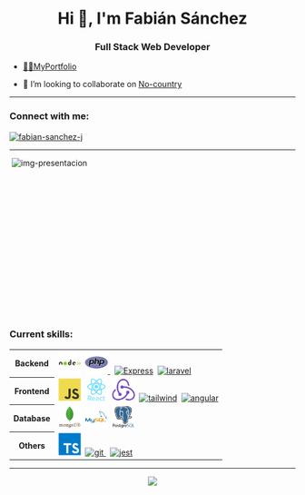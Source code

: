 <h1 align="center">Hi 👋, I'm Fabián Sánchez</h1>
<h3 align="center">Full Stack Web Developer</h3>

- [👨‍💻MyPortfolio](https://portafoliofjs.netlify.app/)

- 👯 I’m looking to collaborate on [No-country](https://github.com/No-Country)

---

<h3 align="left"><b>Connect with me:</b></h3>
<p align="left">
<a href="https://linkedin.com/in/fabian-sanchez-j" target="blank"><img align="center" src="https://raw.githubusercontent.com/rahuldkjain/github-profile-readme-generator/master/src/images/icons/Social/linked-in-alt.svg" alt="fabian-sanchez-j" height="30" width="40" /></a>
</p>
<hr />

<img s align="right" src="https://res.cloudinary.com/dftu7s8cf/image/upload/v1658526534/My_jobs/F_sanz/profile/Code_typing-bro_recortad.png" alt="img-presentacion"
  width="500" height="300" title="Source: https://storyset.com/work - freepik">

<p align="left"> <h3><b>Current skills:</b></h3>
<table>
  <tr>
    <th>Backend</th>
    <td>
      <a href="https://nodejs.org" target="_blank" rel="noreferrer"> <img src="https://raw.githubusercontent.com/devicons/devicon/master/icons/nodejs/nodejs-original-wordmark.svg" alt="nodejs" width="40" height="40"/></a>&nbsp;
      <a href="https://www.php.net" target="_blank" rel="noreferrer"> <img src="https://raw.githubusercontent.com/devicons/devicon/master/icons/php/php-original.svg" alt="php" width="40" height="40"/> </a>&nbsp;
<a href="https://laravel.com/" rel="nofollow" title="laravel"><img src="https://img.shields.io/badge/Express-%23404d59.svg?style=for-the-badge&amp;logo=Express&amp;logoColor=%2361DAFB" alt="Express"></a>&nbsp;
<a href="https://laravel.com/" rel="nofollow" title="laravel"><img src="https://www.vectorlogo.zone/logos/laravel/laravel-icon.svg" alt="laravel" width="50" height="50"></a>
    </td>
  </tr>
  <tr>
    <th>Frontend</th>
    <td>
      <a href="https://developer.mozilla.org/en-US/docs/Web/JavaScript" target="_blank" rel="noreferrer"> <img src="https://raw.githubusercontent.com/devicons/devicon/master/icons/javascript/javascript-original.svg" alt="javascript" width="40" height="40"/></a>&nbsp;
<a href="https://reactjs.org/" target="_blank" rel="noreferrer"> <img src="https://raw.githubusercontent.com/devicons/devicon/master/icons/react/react-original-wordmark.svg" alt="react" width="40" height="40"/></a>&nbsp;
<a href="https://redux.js.org" target="_blank" rel="noreferrer"> <img src="https://raw.githubusercontent.com/devicons/devicon/master/icons/redux/redux-original.svg" alt="redux" width="40" height="40"/></a>&nbsp;
<a href="https://tailwindcss.com/" target="_blank" rel="noreferrer"> <img src="https://www.vectorlogo.zone/logos/tailwindcss/tailwindcss-icon.svg" alt="tailwind" width="40" height="40"/></a>&nbsp;
<a href="https://angular.io" rel="nofollow" title="angular"><img src="https://angular.io/assets/images/logos/angular/angular.svg" alt="angular" width="50" height="50"></a>
    </td>
  </tr>
  <tr>
    <th>Database</th>
    <td>
      <a href="https://www.mongodb.com/" target="_blank" rel="noreferrer"> <img src="https://raw.githubusercontent.com/devicons/devicon/master/icons/mongodb/mongodb-original-wordmark.svg" alt="mongodb" width="40" height="40"/></a>&nbsp;
<a href="https://www.mysql.com/" target="_blank" rel="noreferrer"> <img src="https://raw.githubusercontent.com/devicons/devicon/master/icons/mysql/mysql-original-wordmark.svg" alt="mysql" width="40" height="40"/></a>&nbsp;
<a href="https://www.postgresql.org" target="_blank" rel="noreferrer"> <img src="https://raw.githubusercontent.com/devicons/devicon/master/icons/postgresql/postgresql-original-wordmark.svg" alt="postgresql" width="40" height="40"/> </a>
    </td>
  </tr>
    <tr>
    <th>Others</th>
    <td>
      <a href="https://www.typescriptlang.org/" target="_blank" rel="noreferrer"> <img src="https://raw.githubusercontent.com/devicons/devicon/master/icons/typescript/typescript-original.svg" alt="typescript" width="40" height="40"/></a>&nbsp;
<a href="https://git-scm.com/" target="_blank" rel="noreferrer"> <img src="https://www.vectorlogo.zone/logos/git-scm/git-scm-icon.svg" alt="git" width="40" height="40"/> </a>&nbsp;
<a href="https://jestjs.io" target="_blank" rel="noreferrer"> <img src="https://www.vectorlogo.zone/logos/jestjsio/jestjsio-icon.svg" alt="jest" width="40" height="40"/> </a>
    </td>
  </tr>
</table>
 </p>


---

<div align="center">
<a href="https://github.com/fabisanz-dev/">
  <img src="https://github-readme-stats.vercel.app/api?username=fabisanz-dev&include_all_commits=true&count_private=true&show_icons=true&line_height=20&title_color=7A7ADB&icon_color=2234AE&text_color=D3D3D3&bg_color=0,000000,130F40" width="450"/>
</a>
</div>
